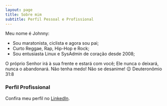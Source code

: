 ```yaml
---
layout: page
title: Sobre mim
subtitle: Perfil Pessoal e Profissional
---
```


Meu nome é Johnny:

- Sou maratonista, ciclista e agora sou pai;
- Curto Reggae, Rap, Hip-Hop e Rock;
- Sou entusiasta Linux e SysAdmin de coração desde 2008;

O próprio Senhor irá à sua frente e estará com você; Ele nunca o deixará, nunca o abandonará. Não tenha medo! Não se desanime! 😉
Deuteronômio 31:8

### Perfil Profissional

Confira meu perfil no [LinkedIn](https://linkedin.com/in/johnnyferreiradossantos).